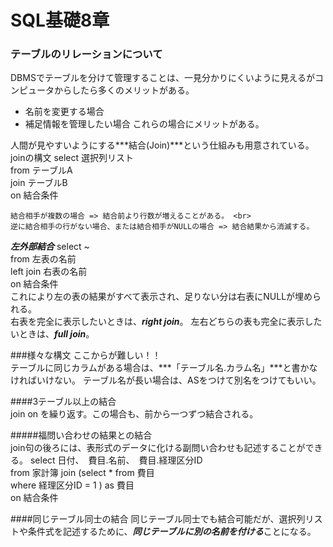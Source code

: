 # SQL基礎8章

### テーブルのリレーションについて
DBMSでテーブルを分けて管理することは、一見分かりにくいように見えるがコンピュータからしたら多くのメリットがある。
- 名前を変更する場合
- 補足情報を管理したい場合
これらの場合にメリットがある。

人間が見やすいようにする***結合(Join)***という仕組みも用意されている。
joinの構文
    select 選択列リスト <br>
    from テーブルA　<br>
    join テーブルB　<br>
    on 結合条件 <br>
    
    結合相手が複数の場合 => 結合前より行数が増えることがある。 <br>
    逆に結合相手の行がない場合、または結合相手がNULLの場合 => 結合結果から消滅する。  
 
***左外部結合***
    select ~ <br>
    from 左表の名前 <br>
    left join 右表の名前 <br>
    on 結合条件 <br>
これにより左の表の結果がすべて表示され、足りない分は右表にNULLが埋められる。  
右表を完全に表示したいときは、***right join***。
左右どちらの表も完全に表示したいときは、***full join***。


###様々な構文
ここからが難しい！！  
テーブルに同じカラムがある場合は、***「テーブル名.カラム名」***と書かなければいけない。
テーブル名が長い場合は、ASをつけて別名をつけてもいい。

####3テーブル以上の結合  
join on を繰り返す。この場合も、前から一つずつ結合される。

#####福問い合わせの結果との結合  
join句の後ろには、表形式のデータに化ける副問い合わせも記述することができる。
    select 日付、　費目.名前、　費目.経理区分ID <br>
    from 家計簿
    join (select * from 費目 <br>
          where 経理区分ID = 1 ) as 費目　<br>
    on 結合条件
    
####同じテーブル同士の結合
同じテーブル同士でも結合可能だが、選択列リストや条件式を記述するために、***同じテーブルに別の名前を付ける***ことになる。
